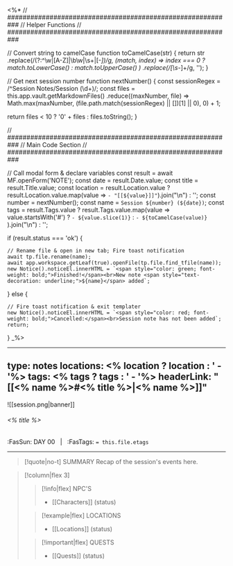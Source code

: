 <%*
// ###########################################################
//                        Helper Functions
// ###########################################################

// Convert string to camelCase
function toCamelCase(str) {
  return str
    .replace(/(?:^\w|[A-Z]|\b\w|\s+|[-_])/g, (match, index) =>
      index === 0 ? match.toLowerCase() : match.toUpperCase()
    )
    .replace(/[\s-_]+/g, '');
}

// Get next session number
function nextNumber() {
  const sessionRegex = /^Session Notes\/Session (\d+)/;
  const files = this.app.vault.getMarkdownFiles()
    .reduce((maxNumber, file) => Math.max(maxNumber, (file.path.match(sessionRegex) || [])[1] || 0), 0) + 1;
  
  return files < 10 ? '0' + files : files.toString();
}

// ###########################################################
//                        Main Code Section
// ###########################################################

// Call modal form & declare variables
const result = await MF.openForm('NOTE');
const date = result.Date.value;
const title = result.Title.value;
const location = result.Location.value ? result.Location.value.map(value => `- "[[${value}]]"`).join("\n") : '';
const number = nextNumber();
const name = `Session ${number} (${date})`;
const tags = result.Tags.value ? result.Tags.value.map(value =>
  value.startsWith('#') ? `- ${value.slice(1)}` : `- ${toCamelCase(value)}`
).join("\n") : '';


if (result.status === 'ok') {

    // Rename file & open in new tab; Fire toast notification
    await tp.file.rename(name);
    await app.workspace.getLeaf(true).openFile(tp.file.find_tfile(name));
    new Notice().noticeEl.innerHTML = `<span style="color: green; font-weight: bold;">Finished!</span><br>New note <span style="text-decoration: underline;">${name}</span> added`;

} else {

    // Fire toast notification & exit templater
    new Notice().noticeEl.innerHTML = `<span style="color: red; font-weight: bold;">Cancelled:</span><br>Session note has not been added`;
    return;
}
_%>

---
type: notes
locations:
<% location ? location : ' - '%>
tags:
<% tags ? tags : ' - '%>
headerLink: "[[<% name %>#<% title %>|<% name %>]]"
---

![[session.png|banner]]
###### <% title %>
<span class="sub2">:FasSun: DAY 00 &nbsp; | &nbsp; :FasTags: `= this.file.etags`</span>
___

> [!quote|no-t] SUMMARY
> Recap of the session's events here.


> [!column|flex 3]
>> [!info|flex] NPC'S
>> - [[Characters]] (status)
>
>> [!example|flex] LOCATIONS
>> - [[Locations]] (status)
>
>> [!important|flex] QUESTS
>> - [[Quests]] (status)
